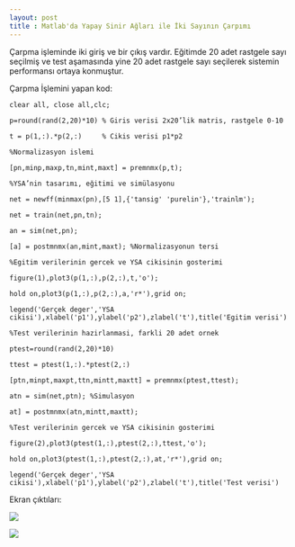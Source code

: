 ```yaml
---
layout: post
title : Matlab'da Yapay Sinir Ağları ile İki Sayının Çarpımı
---
```

<p> Çarpma işleminde iki giriş ve bir çıkış vardır. 
Eğitimde 20 adet rastgele sayı seçilmiş ve test aşamasında 
yine 20 adet rastgele sayı seçilerek sistemin performansı ortaya konmuştur.
</p> 
<p> 
Çarpma İşlemini yapan kod:
</p> 

`clear all, close all,clc;`

`p=round(rand(2,20)*10) % Giris verisi 2x20’lik matris, rastgele 0-10`

`t = p(1,:).*p(2,:)     % Cikis verisi p1*p2`

`%Normalizasyon islemi`

`[pn,minp,maxp,tn,mint,maxt] = premnmx(p,t);`

`%YSA’nin tasarımı, eğitimi ve simülasyonu`

`net = newff(minmax(pn),[5 1],{'tansig' 'purelin'},'trainlm');`

`net = train(net,pn,tn);`

`an = sim(net,pn);`

`[a] = postmnmx(an,mint,maxt); %Normalizasyonun tersi`

`%Egitim verilerinin gercek ve YSA cikisinin gosterimi`

`figure(1),plot3(p(1,:),p(2,:),t,'o');`

`hold on,plot3(p(1,:),p(2,:),a,'r*'),grid on;`

`legend('Gerçek deger','YSA cikisi'),xlabel('p1'),ylabel('p2'),zlabel('t'),title('Egitim verisi')`

`%Test verilerinin hazirlanmasi, farkli 20 adet ornek`

`ptest=round(rand(2,20)*10)`

`ttest = ptest(1,:).*ptest(2,:)`

`[ptn,minpt,maxpt,ttn,mintt,maxtt] = premnmx(ptest,ttest);`

`atn = sim(net,ptn); %Simulasyon`

`at] = postmnmx(atn,mintt,maxtt);`

`%Test verilerinin gercek ve YSA cikisinin gosterimi`

`figure(2),plot3(ptest(1,:),ptest(2,:),ttest,'o');`

`hold on,plot3(ptest(1,:),ptest(2,:),at,'r*'),grid on;`

`legend('Gerçek deger','YSA cikisi'),xlabel('p1'),ylabel('p2'),zlabel('t'),title('Test verisi')`

Ekran çıktıları:

![](http://photoload.ru/data/e4/8b/18/e48b185060fb0ff49be6da43e69e624b.jpg)

![](http://i.imgur.com/JAmW1.jpg)
</p> 
